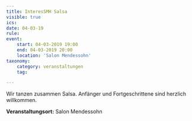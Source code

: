 ```yaml
---
title: InteresSMH Salsa
visible: true
ics: 
date: 04-03-19
rule: 
event:
	start: 04-03-2019 19:00
	end: 04-03-2019 20:00
	location: 'Salon Mendessohn'
taxonomy:
	category: veranstaltungen
	tag: 

---
```

Wir tanzen zusammen Salsa. Anfänger und Fortgeschrittene sind herzlich willkommen.


**Veranstaltungsort:** Salon Mendessohn

